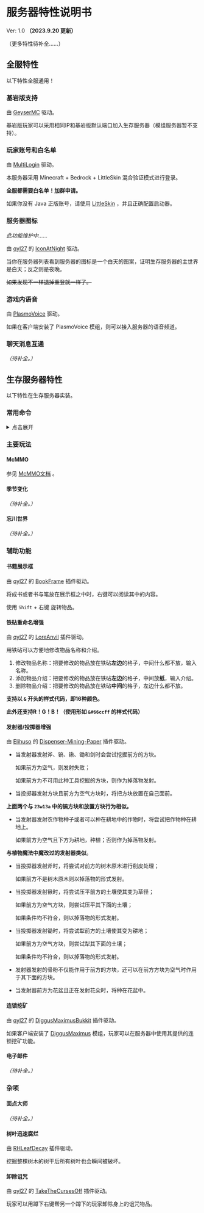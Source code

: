 # 服务器特性说明书

Ver: 1.0 **（2023.9.20 更新）**

（更多特性待补全……）

## 全服特性

以下特性全服通用！



### 基岩版支持

由 [GeyserMC](https://geysermc.org/) 驱动。

基岩版玩家可以采用相同IP和基岩版默认端口加入生存服务器（模组服务器暂不支持）。



### 玩家账号和白名单

由 [MultiLogin](https://github.com/CaaMoe/MultiLogin) 驱动。

本服务器采用 Minecraft + Bedrock + LittleSkin 混合验证模式进行登录。

**全服都需要白名单！加群申请。**

如果你没有 Java 正版账号，请使用 [LittleSkin](https://littleskin.cn/) ，并且正确配置启动器。



### 服务器图标

*此功能维护中……*

由 [qyl27](https://github.com/qyl27) 的 [IconAtNight](https://github.com/MeowCraftMC/IconAtNight) 驱动。

当你在服务器列表看到服务器的图标是一个白天的图案，证明生存服务器的主世界是白天；反之则是夜晚。

~~如果发现不一样退掉重登就一样了。~~



### 游戏内语音

由 [PlasmoVoice](https://plasmovoice.com/) 驱动。

如果在客户端安装了 PlasmoVoice 模组，则可以接入服务器的语音频道。



### 聊天消息互通

*（待补全。）*



## 生存服务器特性

以下特性在生存服务器实装。

### 常用命令

<details>
<summary>点击展开</summary>
#### 传送命令

- 传送请求
  
    由 [Elihuso]() 的 [SimpleTeleport](https://github.com/MeowCraftMC/SimpleTeleport) 插件驱动。
    
    * `tpa`
      用法：`/tpa <玩家名>`
      向指定玩家发送一次传送请求。如果请求被同意，则传送至同意请求的玩家。
      
    * `tpacc`
      用法：`/tpacc [玩家名]`
      别名：`/tpaccept`
      同意指定玩家的传送请求。如果不指定玩家名，则同意所有未处理的传送请求。
      
    * `tpdn`：
      用法：`/tpdn [玩家名]`
      别名：`/tpdeny`
      拒绝指定玩家的传送请求。如果不指定玩家名，则拒绝所有未处理的传送请求。
      
    * `tpcancel`：
      用法：`/tpcancel [玩家名]`
      取消向指定玩家发送的传送请求。如果不指定玩家名，则取消自己所有的传送请求。
    
- 返回
  
    由 [Elihuso]() 的 [Back-Refactor](https://github.com/MeowCraftMC/Back-Refactor) 插件驱动。
    
    * `back`：
        用法：`/back`
        返回传送之前的位置，包括使用传送命令或者重生导致的传送。
    
- 回到世界重生点
  
    由 [Elihuso]() 的 [SimpleTeleport](https://github.com/MeowCraftMC/SimpleTeleport) 插件驱动。
    
    * `spawn`：
        用法：`/spawn` 
        返回所在世界的默认重生点。



#### 动作命令

由 [GSit](https://github.com/Gecolay/GSit) 插件驱动。

- `sit`：

  用法：`/sit`

  席地而坐。

- `lay`：

  用法：`/lay`

  原地躺下。

- `crawl`：

  用法：`/crawl`

  爬！

- `bellyflop`：

  用法：`/bellyflop`

  趴着休息。



#### 帽子命令

由 [Hat](https://github.com/Sigong/Hat) 插件驱动。

- `hat`：

  用法：`/hat`

  把手持的物品当作帽子戴在头上。



</details>

### 主要玩法

#### McMMO

参见 [McMMO文档](https://wiki.mcmmo.org/) 。 



#### 季节变化

*（待补全。）*



#### 忘川世界

*（待补全。）*



### 辅助功能

#### 书籍展示框

由 [qyl27](https://github.com/qyl27) 的 [BookFrame](https://github.com/qyl27/BookFrame) 插件驱动。

将成书或者书与笔放在展示框之中时，右键可以阅读其中的内容。

使用 `Shift` + 右键 旋转物品。



#### 铁砧重命名增强

由 [qyl27](https://github.com/qyl27) 的 [LoreAnvil](https://modrinth.com/plugin/loreanvil) 插件驱动。

用铁砧可以方便地修改物品名称和介绍。

1. 修改物品名称：把要修改的物品放在铁砧**左边**的格子，中间什么都不放，输入名称。
2. 添加物品介绍：把要修改的物品放在铁砧**左边**的格子，中间放**纸**，输入介绍。
3. 删除物品介绍：把要修改的物品放在铁砧**中间**的格子，左边什么都不放。

**支持以 `&` 开头的样式代码，即16种颜色。**

**此外还支持R！G！B！（使用形如 `&#66ccff` 的样式代码）**



#### 发射器/投掷器增强

由 [Elihuso]() 的 [Dispenser-Mining-Paper](https://github.com/MeowCraftMC/Dispenser-Mining-Paper) 插件驱动。

- 当发射器发射斧、镐、锹、锄和剑时会尝试挖掘前方的方块。

  如果前方为空气，则发射失败；

  如果前方为不可用此种工具挖掘的方块，则作为掉落物发射。  

- 当投掷器发射方块且前方为空气方块时，将把方块放置在自己面前。

**上面两个与 `23w13a` 中的镐方块和放置方块行为相似。**  

- 当发射器发射农作物种子或者可以种在耕地中的作物时，将尝试把作物种在耕地上。

  如果前方为空气且下方为耕地，种植；否则作为掉落物发射。

**与植物魔法中魔改过的发射器类似**。

- 当投掷器发射斧时，将尝试对前方的树木原木进行削皮处理；

  如果前方不是树木原木则以掉落物的形式发射。

- 当投掷器发射锹时，将尝试压平前方的土壤使其变为草径；

  如果前方为空气方块，则尝试压平其下面的土壤；

  如果条件均不符合，则以掉落物的形式发射。

- 当投掷器发射锄时，将尝试犁前方的土壤使其变为耕地；

  如果前方为空气方块，则尝试犁其下面的土壤；

  如果条件均不符合，则以掉落物的形式发射。

- 发射器发射的骨粉不仅能作用于前方的方块，还可以在前方方块为空气时作用于其下面的方块。

- 当发射器前方为花盆且正在发射花朵时，将种在花盆中。    



#### 连锁挖矿

由 [qyl27](https://github.com/qyl27) 的 [DiggusMaximusBukkit](https://github.com/MeowCraftMC/DiggusMaximusBukkit) 插件驱动。

如果客户端安装了 [DiggusMaximus](https://www.curseforge.com/minecraft/mc-mods/diggus-maximus) 模组，玩家可以在服务器中使用其提供的连锁挖矿功能。



#### 电子邮件

*（待补全。）*



### 杂项



#### 面点大师

*（待补全。）*



#### 树叶迅速腐烂

由 [RHLeafDecay](https://www.spigotmc.org/resources/%E2%98%84%EF%B8%8F-rhleafdecay-fast-and-smooth-leaf-decay-1-13-x-1-20-x.83581/) 插件驱动。

挖掘整棵树木的树干后所有树叶也会瞬间被破坏。



#### 卸除诅咒

由 [qyl27](https://github.com/qyl27) 的 [TakeTheCursesOff](https://modrinth.com/plugin/takethecursesoff) 插件驱动。

玩家可以用蹲下右键帮另一个蹲下的玩家卸除身上的诅咒物品。
